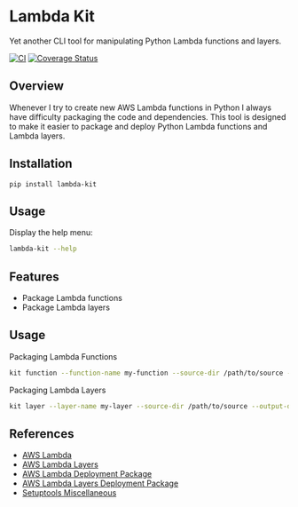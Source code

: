 # Lambda Kit

Yet another CLI tool for manipulating Python Lambda functions and layers.

[![CI](https://github.com/ocrosby/lambda-kit/actions/workflows/ci.yml/badge.svg)](https://github.com/ocrosby/lambda-kit/actions/workflows/ci.yml)
[![Coverage Status](https://coveralls.io/repos/github/ocrosby/lambda-kit/badge.svg?branch=main)](https://coveralls.io/github/ocrosby/lambda-kit?branch=main)


## Overview

Whenever I try to create new AWS Lambda functions in Python I always have difficulty packaging the code 
and dependencies. This tool is designed to make it easier to package and deploy Python Lambda functions and Lambda 
layers.

## Installation

```shell
pip install lambda-kit
```

## Usage

Display the help menu:

```bash
lambda-kit --help
```

## Features

- Package Lambda functions
- Package Lambda layers

## Usage

Packaging Lambda Functions

```bash
kit function --function-name my-function --source-dir /path/to/source --output-dir /path/to/output
```

Packaging Lambda Layers

```bash
kit layer --layer-name my-layer --source-dir /path/to/source --output-dir /path/to/output
```

## References

- [AWS Lambda](https://aws.amazon.com/lambda/)
- [AWS Lambda Layers](https://docs.aws.amazon.com/lambda/latest/dg/configuration-layers.html)
- [AWS Lambda Deployment Package](https://docs.aws.amazon.com/lambda/latest/dg/python-package.html)
- [AWS Lambda Layers Deployment Package](https://docs.aws.amazon.com/lambda/latest/dg/configuration-layers.html)
- [Setuptools Miscellaneous](https://setuptools.pypa.io/en/latest/userguide/miscellaneous.html)